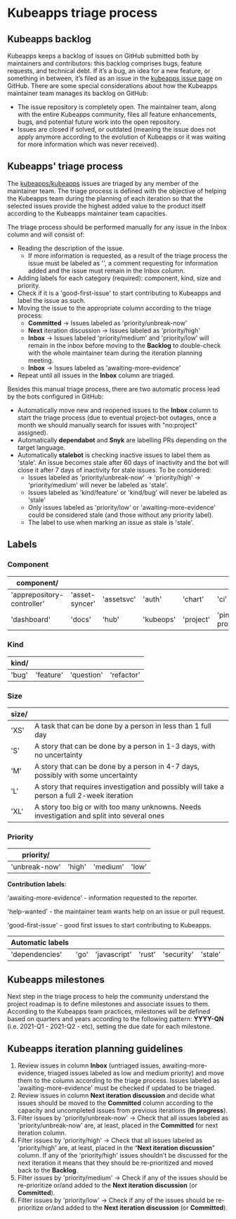 # Kubeapps triage process

## Kubeapps backlog

Kubeapps keeps a backlog of issues on GitHub submitted both by maintainers and contributors: this backlog comprises bugs, feature requests, and technical debt. If it’s a bug, an idea for a new feature, or something in between, it’s filed as an issue in the [kubeapps issue page](https://github.com/kubeapps/kubeapps/issues) on GitHub.
There are some special considerations about how the Kubeapps maintainer team manages its backlog on GitHub:

- The issue repository is completely open. The maintainer team, along with the entire Kubeapps community, files all feature enhancements, bugs, and potential future work into the open repository.
- Issues are closed if solved, or outdated (meaning the issue does not apply anymore according to the evolution of Kubeapps or it was waiting for more information which was never received).

## Kubeapps' triage process

The [kubeapps/kubeapps](https://github.com/kubeapps/kubeapps) issues are triaged by any member of the maintainer team. The triage process is defined with the objective of helping the Kubeapps team during the planning of each iteration so that the selected issues provide the highest added value to the product itself according to the Kubeapps maintainer team capacities.

The triage process should be performed manually for any issue in the Inbox column and will consist of:

- Reading the description of the issue.
  - If more information is requested, as a result of the triage process the issue must be labeled as '<awaiting-more-evidence>', a comment requesting for information added and the issue must remain in the Inbox column.
- Adding labels for each category (required): component, kind, size and priority.
- Check if it is a 'good-first-issue' to start contributing to Kubeapps and label the issue as such.
- Moving the issue to the appropriate column according to the triage process:
  - **Committed** → Issues labeled as 'priority/unbreak-now'
  - **Next** iteration discussion → Issues labeled as 'priority/high'
  - **Inbox** → Issues labeled 'priority/medium' and 'priority/low' will remain in the inbox before moving to the **Backlog** to double-check with the whole maintainer team during the iteration planning meeting.
  - **Inbox** → Issues labeled as 'awaiting-more-evidence'
- Repeat until all issues in the **Inbox** column are triaged.

Besides this manual triage process, there are two automatic process lead by the bots configured in GitHub:

- Automatically move new and reopened issues to the **Inbox** column to start the triage process (due to eventual project-bot outages, once a month we should manually search for issues with "no:project" assigned).
- Automatically **dependabot** and **Snyk** are labelling PRs depending on the target language.
- Automatically **stalebot** is checking inactive issues to label them as 'stale'. An issue becomes stale after 60 days of inactivity and the bot will close it after 7 days of inactivity for stale issues. To be considered:
  - Issues labeled as 'priority/unbreak-now' → 'priority/high' → 'priority/medium' will never be labeled as 'stale'.
  - Issues labeled as 'kind/feature' or 'kind/bug' will never be labeled as 'stale'
  - Only issues labeled as 'priority/low' or 'awaiting-more-evidence' could be considered stale (and those without any priority label).
  - The label to use when marking an issue as stale is 'stale'.

## Labels

### Component

| component/                 |                |            |           |           |                  |
| -------------------------- | -------------- | ---------- | --------- | --------- | ---------------- |
| 'apprepository-controller' | 'asset-syncer' | 'assetsvc' | 'auth'    | 'chart'   | 'ci'             |
| 'dashboard'                | 'docs'         | 'hub'      | 'kubeops' | 'project' | 'pinniped-proxy' |

### Kind

| kind/ |           |            |            |
| ----- | --------- | ---------- | ---------- |
| 'bug' | 'feature' | 'question' | 'refactor' |

### Size

| size/ |                                                                                             |
| ----- | ------------------------------------------------------------------------------------------- |
| 'XS'  | A task that can be done by a person in less than 1 full day                                 |
| 'S'   | A story that can be done by a person in 1-3 days, with no uncertainty                       |
| 'M'   | A story that can be done by a person in 4-7 days, possibly with some uncertainty            |
| 'L'   | A story that requires investigation and possibly will take a person a full 2-week iteration |
| 'XL'  | A story too big or with too many unknowns. Needs investigation and split into several ones  |

### Priority

| priority/     |        |          |       |
| ------------- | ------ | -------- | ----- |
| 'unbreak-now' | 'high' | 'medium' | 'low' |

**Contribution labels**:

'awaiting-more-evidence' - information requested to the reporter.

'help-wanted' - the maintainer team wants help on an issue or pull request.

'good-first-issue' - good first issues to start contributing to Kubeapps.

| Automatic labels |      |              |        |            |         |
| ---------------- | ---- | ------------ | ------ | ---------- | ------- |
| 'dependencies'   | 'go' | 'javascript' | 'rust' | 'security' | 'stale' |

## Kubeapps milestones

Next step in the triage process to help the community understand the project roadmap is to define milestones and associate issues to them.
According to the Kubeapps team practices, milestones will be defined based on quarters and years according to the following pattern: **YYYY-QN** (i.e. 2021-Q1 - 2021-Q2 - etc), setting the due date for each milestone.

## Kubeapps iteration planning guidelines

1. Review issues in column **Inbox** (untriaged issues, awaiting-more-evidence, triaged issues labeled as low and medium priority) and move them to the column according to the triage process. Issues labeled as 'awaiting-more-evidence' must be checked if updated to be triaged.
2. Review issues in column **Next iteration discussion** and decide what issues should be moved to the **Committed** column according to the capacity and uncompleted issues from previous iterations (**In progress**).
3. Filter issues by 'priority/unbreak-now' → Check that all issues labeled as 'priority/unbreak-now' are, at least, placed in the **Committed** for next iteration column.
4. Filter issues by 'priority/high' → Check that all issues labeled as 'priority/high' are, at least, placed in the “**Next iteration discussion**” column. If any of the 'priority/high' issues shouldn’t be discussed for the next iteration it means that they should be re-prioritized and moved back to the **Backlog**.
5. Filter issues by 'priority/medium' → Check if any of the issues should be re-prioritize or/and added to the **Next iteration discussion** (or **Committed**).
6. Filter issues by 'priority/low' → Check if any of the issues should be re-prioritize or/and added to the **Next iteration discussion** (or **Committed**).
